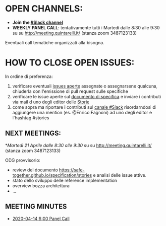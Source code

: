 # OPEN CHANNELS:

- **Join the [#Slack channel](https://safetogether2020.slack.com/app_redirect?channel=stories)**
- **WEEKLY PANEL CALL**: tentativamente tutti i Martedì dalle 8:30 alle 9:30 su su http://meeting.quintarelli.it/ (stanza zoom 3487123133)

Eventuali call tematiche organizzati alla bisogna.

# HOW TO CLOSE OPEN ISSUES:

In ordine di preferenza:

1. verificare eventuali [issues aperte](https://github.com/safe-together/stories/issues) assegnate o assegnarsene qualcuna,  chiuderla con l'emissione di pull request sulle specifiche
2. verificare le issue aperte sul [documento di specifica](https://safe-together.github.io/specification/stories)  e inviare i contributi via mail d uno degli editor delle [Storie](http://meeting.quintarelli.it/)
3. come sopra ma riportare i contributi sul [canale #Slack](https://safetogether2020.slack.com/app_redirect?channel=stories) risordarndosi di aggiungere una mention (es. @Enrico Fagnoni) ad uno degli editor e l'hashtag #stories

## NEXT MEETINGS:

**Martedì 21 Aprile dalle 8:30 alle 9:30* su su http://meeting.quintarelli.it/ (stanza zoom 3487123133)

ODG provvisorio:

- review del documento https://safe-together.github.io/specification/stories e analisi delle issue attive.
- stato dello sviluppo delle reference implementation
- overview bozza architettura
- ...

## MEETING MINUTES

- [2020-04-14 9:00  Panel Call](meeting-minutes/202004140900-panel-call.md)
